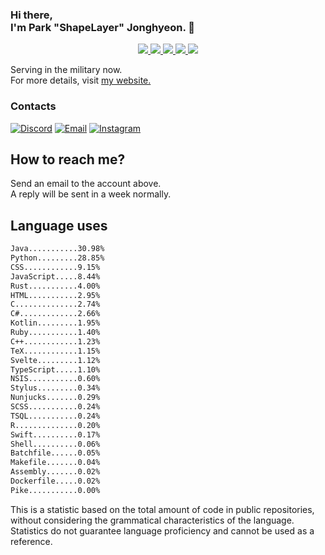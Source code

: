 ### Hi there, <br>I'm Park "ShapeLayer" Jonghyeon. 👋
<p align="center">
    <a href="#" aria-label="Github">
        <img src="https://img.shields.io/badge/since-2015-black?logo=github&logoColor=white">
    </a>
    <a href="https://jonghyeon.me" aria-label="notion">
        <img src="https://img.shields.io/badge/meet%20at%20notion!-white?logo=notion&logoColor=black">
    </a>
    <a href="https://blog.jonghyeon.me" aria-label="velog.io">
        <img src="https://img.shields.io/badge/blog-blog.jonghyeon.me-20C997?logo=velog&logoColor=white">
    </a>
    <a href="https://www.credly.com/users/jonghyeon/" aria-label="credly">
        <img src="https://img.shields.io/badge/credly-jonghyeon-FF6B00?logo=credly&logoColor=white">
    </a>
    <a href="https://solved.ac/profile/belline0124" aria-label="solved.ac">
        <img src="https://mazassumnida.wtf/api/mini/generate_badge?boj=belline0124">
    </a>
</p>

Serving in the military now.  
For more details, visit [my website.](https://jonghyeon.me)

### Contacts
 [![Discord](https://img.shields.io/badge/Discord-박종현%238176-7289DA?logo=discord&logoColor=white)](#)
 [![Email](https://img.shields.io/badge/Email-jonghyeon@jnu.ac.kr-EA4335?logo=gmail&logoColor=white)](mailto:214823@jnu.ac.kr)
 [![Instagram](https://img.shields.io/badge/Instagram-@__jong.hyeon__-DB2973?logo=instagram&logoColor=white)](https://www.instagram.com/__jong.hyeon__)

## How to reach me?
Send an email to the account above.  
A reply will be sent in a week normally.

## Language uses
```txt
Java...........30.98%
Python.........28.85%
CSS............9.15%
JavaScript.....8.44%
Rust...........4.00%
HTML...........2.95%
C..............2.74%
C#.............2.66%
Kotlin.........1.95%
Ruby...........1.40%
C++............1.23%
TeX............1.15%
Svelte.........1.12%
TypeScript.....1.10%
NSIS...........0.60%
Stylus.........0.34%
Nunjucks.......0.29%
SCSS...........0.24%
TSQL...........0.24%
R..............0.20%
Swift..........0.17%
Shell..........0.06%
Batchfile......0.05%
Makefile.......0.04%
Assembly.......0.02%
Dockerfile.....0.02%
Pike...........0.00%

```

This is a statistic based on the total amount of code in public repositories, without considering the grammatical characteristics of the language.  
Statistics do not guarantee language proficiency and cannot be used as a reference.
